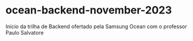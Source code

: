 # ocean-backend-november-2023

Início da trilha de Backend ofertado pela Samsung Ocean com o professor Paulo Salvatore
